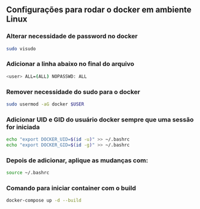 ## Configurações para rodar o docker em ambiente Linux

### Alterar necessidade de password no docker
``` bash
sudo visudo
```

### Adicionar a linha abaixo no final do arquivo
``` bash
<user> ALL=(ALL) NOPASSWD: ALL
```

### Remover necessidade do sudo para o docker
``` bash
sudo usermod -aG docker $USER
```

### Adicionar UID e GID do usuário docker sempre que uma sessão for iniciada
``` bash
echo "export DOCKER_UID=$(id -u)" >> ~/.bashrc
echo "export DOCKER_GID=$(id -g)" >> ~/.bashrc
```

### Depois de adicionar, aplique as mudanças com:
``` bash
source ~/.bashrc
```

### Comando para iniciar container com o build
``` bash
docker-compose up -d --build
```
